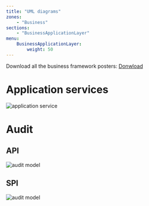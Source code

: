 ```yaml
---
title: "UML diagrams"
zones:
    - "Business"
sections:
    - "BusinessApplicationLayer"
menu:
    BusinessApplicationLayer:
        weight: 50
---
```


<div class="callout callout-info">
Download all the business framework posters: <a href="#">Donwload</a>
</div>

# Application services

![application service](/img/business/uml/application-tools.svg)

# Audit

## API

![audit model](/img/business/uml/domain-audit.svg)

## SPI

![audit model](/img/business/uml/spi-domain-audit.svg)
